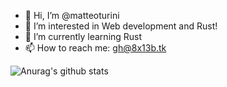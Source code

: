 - 👋 Hi, I’m @matteoturini
- 👀 I’m interested in Web development and Rust!
- 🌱 I’m currently learning Rust
- 📫 How to reach me: gh@8x13b.tk

![Anurag's github stats](https://github-readme-stats.vercel.app/api?username=matteoturini)
